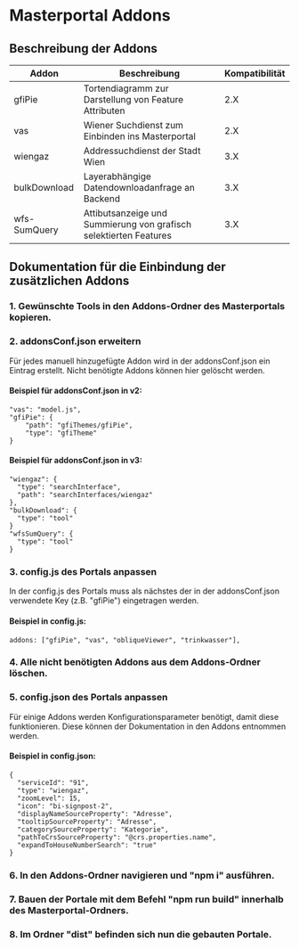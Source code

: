 # Masterportal Addons

## Beschreibung der Addons

| Addon | Beschreibung | Kompatibilität |
|-------|--------------|----------------|
| gfiPie | Tortendiagramm zur Darstellung von Feature Attributen | 2.X |
| vas | Wiener Suchdienst zum Einbinden ins Masterportal | 2.X |
| wiengaz | Addressuchdienst der Stadt Wien | 3.X |
| bulkDownload| Layerabhängige Datendownloadanfrage an Backend | 3.X |
| wfs-SumQuery | Attibutsanzeige und Summierung von grafisch selektierten Features | 3.X |

## Dokumentation für die Einbindung der zusätzlichen Addons

### 1. Gewünschte Tools in den Addons-Ordner des Masterportals kopieren.
### 2. addonsConf.json erweitern

Für jedes manuell hinzugefügte Addon wird in der addonsConf.json ein Eintrag erstellt.
Nicht benötigte Addons können hier gelöscht werden.

#### Beispiel für addonsConf.json in v2:
```
"vas": "model.js",
"gfiPie": {
    "path": "gfiThemes/gfiPie",
    "type": "gfiTheme"
}
```
#### Beispiel für addonsConf.json in v3:
```
"wiengaz": {
  "type": "searchInterface",
  "path": "searchInterfaces/wiengaz"
},
"bulkDownload": {
  "type": "tool"
}
"wfsSumQuery": {
  "type": "tool"
}
```

### 3. config.js des Portals anpassen

In der config.js des Portals muss als nächstes der in der addonsConf.json verwendete Key (z.B. "gfiPie") eingetragen werden.

#### Beispiel in config.js:
```
addons: ["gfiPie", "vas", "obliqueViewer", "trinkwasser"],
```

### 4. Alle nicht benötigten Addons aus dem Addons-Ordner löschen.

### 5. config.json des Portals anpassen

Für einige Addons werden Konfigurationsparameter benötigt, damit diese funktionieren. Diese können der Dokumentation in den Addons entnommen werden.

#### Beispiel in config.json:
```
{
  "serviceId": "91",
  "type": "wiengaz",
  "zoomLevel": 15,
  "icon": "bi-signpost-2",
  "displayNameSourceProperty": "Adresse",
  "tooltipSourceProperty": "Adresse",
  "categorySourceProperty": "Kategorie",
  "pathToCrsSourceProperty": "@crs.properties.name",
  "expandToHouseNumberSearch": "true"
}
```

### 6. In den Addons-Ordner navigieren und "npm i" ausführen.

### 7. Bauen der Portale mit dem Befehl "npm run build" innerhalb des Masterportal-Ordners.

### 8. Im Ordner "dist" befinden sich nun die gebauten Portale.

